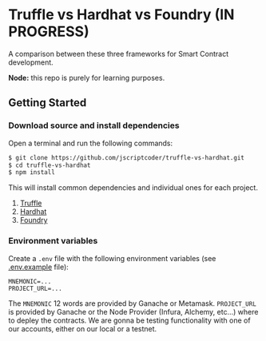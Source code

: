 # Truffle vs Hardhat vs Foundry (IN PROGRESS)

A comparison between these three frameworks for Smart Contract development.

**Node:** this repo is purely for learning purposes.

## Getting Started

### Download source and install dependencies

Open a terminal and run the following commands:

```bash
$ git clone https://github.com/jscriptcoder/truffle-vs-hardhat.git
$ cd truffle-vs-hardhat
$ npm install
```

This will install common dependencies and individual ones for each project.

1. [Truffle](truffle)
2. [Hardhat](hardhat)
3. [Foundry](foundry)

### Environment variables

Create a `.env` file with the following environment variables (see [.env.example](.env.example) file):

```
MNEMONIC=...
PROJECT_URL=...
```

The `MNEMONIC` 12 words are provided by Ganache or Metamask. `PROJECT_URL` is provided by Ganache or the Node Provider (Infura, Alchemy, etc...) where to depley the contracts. We are gonna be testing functionality with one of our accounts, either on our local or a testnet.
